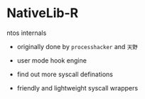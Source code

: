 # NativeLib-R
ntos internals

* originally done by `processhacker` and `天野`

* user mode hook engine
* find out more syscall definations
* friendly and lightweight syscall wrappers

